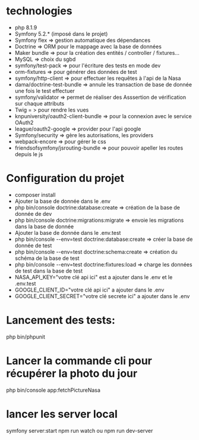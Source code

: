 # technologies
- php 8.1.9
- Symfony 5.2.* (imposé dans le projet)
- Symfony flex => gestion automatique des dépendances
- Doctrine => ORM pour le mappage avec la base de données
- Maker bundle => pour la création des entités / controller / fixtures...
- MySQL => choix du sgbd
- symfony/test-pack => pour l'écriture des tests en mode dev
- orm-fixtures => pour générer des données de test
- symfony/http-client => pour effectuer les requêtes à l'api de la Nasa
- dama/doctrine-test-bundle => annule les transaction de base de donnée une fois le test effectuer
- symfony/validator => permet de réaliser des Asssertion de vérification sur chaque attributs
- Twig = > pour rendre les vues
- knpuniversity/oauth2-client-bundle => pour la connexion avec le service OAuth2
- league/oauth2-google => provider pour l'api google
- Symfony/security => gère les autorisations, les providers
- webpack-encore => pour gérer le css
- friendsofsymfony/jsrouting-bundle => pour pouvoir apeller les routes depuis le js

# Configuration du projet
- composer install
- Ajouter la base de donnée dans le .env
- php bin/console doctrine:database:create => création de la base de donnée de dev
- php bin/console doctrine:migrations:migrate => envoie les migrations dans la base de donnée
- Ajouter la base de donnée dans le .env.test 
- php bin/console --env=test doctrine:database:create => créer la base de donnée de test
- php bin/console --env=test doctrine:schema:create => création du schéma de la base de test
- php bin/console --env=test doctrine:fixtures:load => charge les données de test dans la base de test
- NASA_API_KEY="votre clé api ici" est a ajouter dans le .env et le .env.test
- GOOGLE_CLIENT_ID="votre clé api ici" a ajouter dans le .env
- GOOGLE_CLIENT_SECRET="votre clé secrete ici" a ajouter dans le .env

# Lancement des tests:
php bin/phpunit

# Lancer la commande cli pour récupérer la photo du jour
php bin/console app:fetchPictureNasa

# lancer les server local
symfony server:start
npm run watch ou npm run dev-server